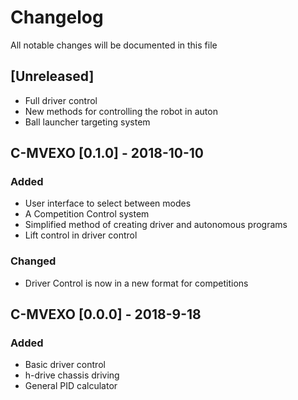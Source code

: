# Changelog
All notable changes will be documented in this file

## [Unreleased]
- Full driver control
- New methods for controlling the robot in auton
- Ball launcher targeting system

## C-MVEXO [0.1.0] - 2018-10-10
### Added
- User interface to select between modes
- A Competition Control system
- Simplified method of creating driver and autonomous programs
- Lift control in driver control
### Changed
- Driver Control is now in a new format for competitions

## C-MVEXO [0.0.0] - 2018-9-18
### Added
- Basic driver control
- h-drive chassis driving
- General PID calculator
